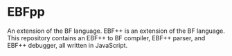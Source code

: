 EBFpp
=====

An extension of the BF language. EBF++ is an extension of the BF language. This repository contains an EBF++ to BF compiler, EBF++ parser, and EBF++ debugger, all written in JavaScript.
